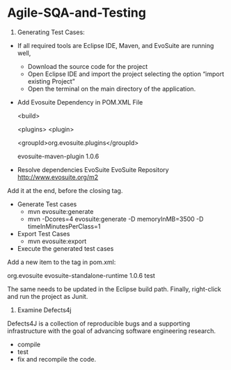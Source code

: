 # Agile-SQA-and-Testing
1. Generating Test Cases: 
- If all required tools are Eclipse IDE, Maven, and EvoSuite are running well,
    - Download the source code for the project
    - Open Eclipse IDE and import the project selecting the option “import existing Project”
    - Open the terminal on the main directory of the application.
- Add Evosuite Dependency in POM.XML File

  \<build\>
  
  \<plugins\>
  \<plugin\>
  
  \<groupId\>org.evosuite.plugins\<\/groupId\>
  
  <artifactId>evosuite-maven-plugin</artifactId>
  <version>1.0.6</version>
  </plugin>
  </plugins>
  </build> 
  
- Resolve dependencies
  <pluginRepositories>
  <pluginRepository>
  <id>EvoSuite</id>
  <name>EvoSuite Repository</name>
  <url>http://www.evosuite.org/m2</url>
  </pluginRepository>
  </pluginRepositories>

Add it at the end, before the closing </project> tag.
- Generate Test cases
    - mvn evosuite:generate
    - mvn -Dcores=4 evosuite:generate -D memoryInMB=3500 -D timeInMinutesPerClass=1
- Export Test Cases
    - mvn evosuite:export
- Execute the generated test cases

Add a new item to the <dependencies> tag in pom.xml:

  <dependency>
  <groupId>org.evosuite</groupId>
  <artifactId>evosuite-standalone-runtime</artifactId>
  <version>1.0.6</version>
  <scope>test</scope>
  </dependency>

The same needs to be updated in the Eclipse build path.  Finally, right-click and run the project as Junit.
1. Examine Defects4j

Defects4J is a collection of reproducible bugs and a supporting infrastructure with the goal of advancing software engineering research.

- compile
- test
- fix and recompile the code.
